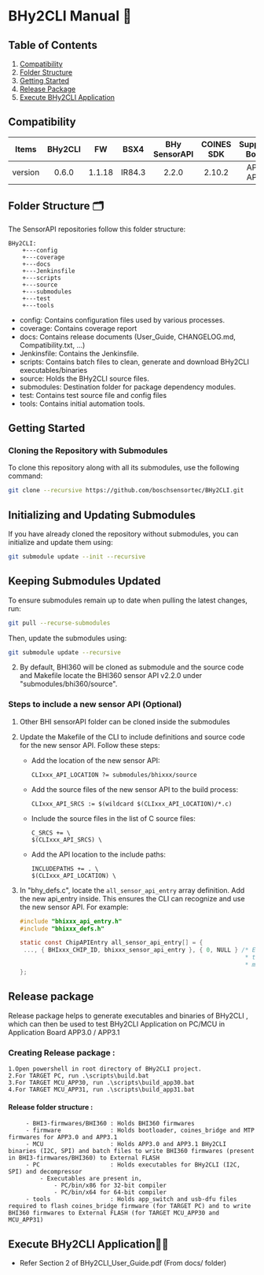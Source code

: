 
# BHy2CLI Manual 📘

## Table of Contents
1. [Compatibility](#compatibility)
2. [Folder Structure](#folder-structure-🗂️)
3. [Getting Started](#getting-started)
4. [Release Package](#release-package)
5. [Execute BHy2CLI Application](#execute-bhy2cli-application🏃‍♂️)

## Compatibility
| Items      | BHy2CLI | FW     | BSX4   |BHy SensorAPI | COINES SDK   | Supported Boards | Supported Sensors |
| :---:      | :---:  | :----: | :----: | :----:       | :----:       | :----: | :----: |
| version    | 0.6.0  | 1.1.18 | IR84.3 | 2.2.0        | 2.10.2       | APP30<br>APP31 | BHI360 |

## Folder Structure 🗂️

The SensorAPI repositories follow this folder structure:

```shell
BHy2CLI:
	+---config
	+---coverage
	+---docs
	+---Jenkinsfile
	+---scripts
	+---source
	+---submodules
	+---test
	+---tools
```

* config: Contains configuration files used by various processes.
* coverage: Contains coverage report
* docs: Contains release documents (User_Guide, CHANGELOG.md, Compatibility.txt, ...)
* Jenkinsfile: Contains the Jenkinsfile.
* scripts: Contains batch files to clean, generate and download BHy2CLI executables/binaries 
* source: Holds the BHy2CLI source files.
* submodules: Destination folder for package dependency modules.
* test: Contains test source file and config files
* tools: Contains initial automation tools.

## Getting Started

### Cloning the Repository with Submodules
To clone this repository along with all its submodules, use the following command:

```sh
git clone --recursive https://github.com/boschsensortec/BHy2CLI.git
```

## Initializing and Updating Submodules
If you have already cloned the repository without submodules, you can initialize and update them using:

```sh
git submodule update --init --recursive
```

## Keeping Submodules Updated
To ensure submodules remain up to date when pulling the latest changes, run:

```sh
git pull --recurse-submodules
```

Then, update the submodules using:

```sh
git submodule update --recursive
```


2. By default, BHI360 will be cloned as submodule and the source code and Makefile locate the BHI360 sensor API v2.2.0 under "submodules/bhi360/source".
   
### Steps to include a new sensor API (Optional)

1. Other BHI sensorAPI folder can be cloned inside the submodules

2. Update the Makefile of the CLI to include definitions and source code for the new sensor API. Follow these steps:
   - Add the location of the new sensor API:
	 ```
	 CLIxxx_API_LOCATION ?= submodules/bhixxx/source
	 ```
   - Add the source files of the new sensor API to the build process:
	 ```
	 CLIxxx_API_SRCS := $(wildcard $(CLIxxx_API_LOCATION)/*.c)
	 ```
   - Include the source files in the list of C source files:
	 ```
	 C_SRCS += \
	 $(CLIxxx_API_SRCS) \
	 ```
   - Add the API location to the include paths:
	 ```
	 INCLUDEPATHS += . \
	 $(CLIxxx_API_LOCATION) \
	 ```
3. In "bhy_defs.c", locate the `all_sensor_api_entry` array definition. Add the new api_entry inside. This ensures the CLI can recognize and use the new sensor API. For example:
   ```c
   #include "bhixxx_api_entry.h"
   #include "bhixxx_defs.h"
   ```

   ```c
   static const ChipAPIEntry all_sensor_api_entry[] = {
	..., { BHIxxx_CHIP_ID, bhixxx_sensor_api_entry }, { 0, NULL } /* End of
																   * table
																   * marker */
   };
   ```

## Release package

Release package helps to generate executables and binaries of BHy2CLI , which can then be used to test BHy2CLI Application on PC/MCU in Application Board APP3.0 / APP3.1
### Creating Release package :
```
1.Open powershell in root directory of BHy2CLI project.
2.For TARGET PC, run .\scripts\build.bat
3.For TARGET MCU_APP30, run .\scripts\build_app30.bat
4.For TARGET MCU_APP31, run .\scripts\build_app31.bat
```
#### Release folder structure :
		 - BHI3-firmwares/BHI360 : Holds BHI360 firmwares
		 - firmware              : Holds bootloader, coines_bridge and MTP firmwares for APP3.0 and APP3.1
		 - MCU                   : Holds APP3.0 and APP3.1 BHy2CLI binaries (I2C, SPI) and batch files to write BHI360 firmwares (present in BHI3-firmwares/BHI360) to External FLASH
		 - PC                    : Holds executables for BHy2CLI (I2C, SPI) and decompressor
			 - Executables are present in,
				 - PC/bin/x86 for 32-bit compiler
				 - PC/bin/x64 for 64-bit compiler
		 - tools                 : Holds app_switch and usb-dfu files required to flash coines_bridge firmware (for TARGET PC) and to write BHI360 firmwares to External FLASH (for TARGET MCU_APP30 and MCU_APP31)

## Execute BHy2CLI Application🏃‍♂️


- Refer Section 2 of BHy2CLI_User_Guide.pdf (From docs/ folder)